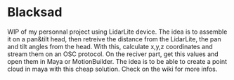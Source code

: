 # Blacksad
WIP of my personnal project using LidarLite device. The idea is to assemble it on a pan&tilt head, then retreive the distance from the LidarLite, the pan and tilt angles from the head. With this, calculate x,y,z coordinates and stream them on an OSC protocol. On the reciver part, get this values and open them in Maya or MotionBuilder. The idea is to be able to create a point cloud in maya with this cheap solution. Check on the wiki for more infos.

